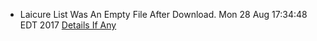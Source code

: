 * Laicure List Was An Empty File After Download. Mon 28 Aug 17:34:48 EDT 2017
[Details If Any](https://github.com/deathbybandaid/piholeparser/blob/master/RecentRunLogs/parsingscripts/Laicure.md)

